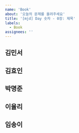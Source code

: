 ```yaml
---
name: 'Book'
about: '오늘의 문제를 올려주세요'
title: '[mjd] Day 숫자 - 0장: 제목'
labels:
  - Book
assignees: ''
---
```


## 김민서

## 김효인

## 박명준

## 이율리

## 임송이

